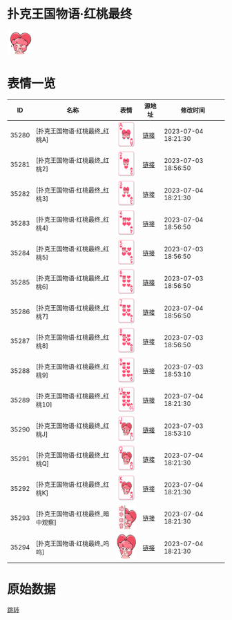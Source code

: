 # 扑克王国物语·红桃最终

<img src="./cover.png" height="60" alt="cover" />

# 表情一览

|ID|名称|表情|源地址|修改时间|
|----|----|----|----|----|
|35280|[扑克王国物语·红桃最终_红桃A]|<img src="./pic/035280_%5B扑克王国物语·红桃最终_红桃A%5D.png" height="60" alt="红桃A"/>|[链接](https://i0.hdslb.com/bfs/garb/b0d29c7963cafd0ab773d72703360feb24c9364c.png)|2023-07-04 18:21:30|
|35281|[扑克王国物语·红桃最终_红桃2]|<img src="./pic/035281_%5B扑克王国物语·红桃最终_红桃2%5D.png" height="60" alt="红桃2"/>|[链接](https://i0.hdslb.com/bfs/garb/c0c9a653b247bd53e50d9c3cf14e8b0bd8aabf8f.png)|2023-07-03 18:56:50|
|35282|[扑克王国物语·红桃最终_红桃3]|<img src="./pic/035282_%5B扑克王国物语·红桃最终_红桃3%5D.png" height="60" alt="红桃3"/>|[链接](https://i0.hdslb.com/bfs/garb/32a39afd87782d9f988813946f8216e329ecb631.png)|2023-07-04 18:21:30|
|35283|[扑克王国物语·红桃最终_红桃4]|<img src="./pic/035283_%5B扑克王国物语·红桃最终_红桃4%5D.png" height="60" alt="红桃4"/>|[链接](https://i0.hdslb.com/bfs/garb/d3279963c74d68362d91d088663b5cd0680a95a8.png)|2023-07-04 18:56:50|
|35284|[扑克王国物语·红桃最终_红桃5]|<img src="./pic/035284_%5B扑克王国物语·红桃最终_红桃5%5D.png" height="60" alt="红桃5"/>|[链接](https://i0.hdslb.com/bfs/garb/3f819a86c4383d0b14cf26956a89f6e774edd14f.png)|2023-07-03 18:56:50|
|35285|[扑克王国物语·红桃最终_红桃6]|<img src="./pic/035285_%5B扑克王国物语·红桃最终_红桃6%5D.png" height="60" alt="红桃6"/>|[链接](https://i0.hdslb.com/bfs/garb/a95079b88e051696f0ba1e1ead88860e86c17449.png)|2023-07-03 18:56:50|
|35286|[扑克王国物语·红桃最终_红桃7]|<img src="./pic/035286_%5B扑克王国物语·红桃最终_红桃7%5D.png" height="60" alt="红桃7"/>|[链接](https://i0.hdslb.com/bfs/garb/7ea732b8ff0f424ecac04555c066a893acb3f3ff.png)|2023-07-04 18:56:50|
|35287|[扑克王国物语·红桃最终_红桃8]|<img src="./pic/035287_%5B扑克王国物语·红桃最终_红桃8%5D.png" height="60" alt="红桃8"/>|[链接](https://i0.hdslb.com/bfs/garb/93841265886d4868f6ebb934c346bd2acd3788f1.png)|2023-07-03 18:56:50|
|35288|[扑克王国物语·红桃最终_红桃9]|<img src="./pic/035288_%5B扑克王国物语·红桃最终_红桃9%5D.png" height="60" alt="红桃9"/>|[链接](https://i0.hdslb.com/bfs/garb/88107d6a0ab330b8cd7433017eb0c90fe708db33.png)|2023-07-03 18:53:10|
|35289|[扑克王国物语·红桃最终_红桃10]|<img src="./pic/035289_%5B扑克王国物语·红桃最终_红桃10%5D.png" height="60" alt="红桃10"/>|[链接](https://i0.hdslb.com/bfs/garb/f4c1292bdd88c7b83e0ca948b6034642c49dd7c9.png)|2023-07-04 18:21:30|
|35290|[扑克王国物语·红桃最终_红桃J]|<img src="./pic/035290_%5B扑克王国物语·红桃最终_红桃J%5D.png" height="60" alt="红桃J"/>|[链接](https://i0.hdslb.com/bfs/garb/a241336ab3795c3df9ff6033b4ab3ed8e5c33eac.png)|2023-07-03 18:53:10|
|35291|[扑克王国物语·红桃最终_红桃Q]|<img src="./pic/035291_%5B扑克王国物语·红桃最终_红桃Q%5D.png" height="60" alt="红桃Q"/>|[链接](https://i0.hdslb.com/bfs/garb/7c6abb5bd37e4d0cc78a11126015b832737ab503.png)|2023-07-04 18:21:30|
|35292|[扑克王国物语·红桃最终_红桃K]|<img src="./pic/035292_%5B扑克王国物语·红桃最终_红桃K%5D.png" height="60" alt="红桃K"/>|[链接](https://i0.hdslb.com/bfs/garb/dc27cc25a500df11e8822150760fc246a3ee0e74.png)|2023-07-04 18:21:30|
|35293|[扑克王国物语·红桃最终_暗中观察]|<img src="./pic/035293_%5B扑克王国物语·红桃最终_暗中观察%5D.png" height="60" alt="暗中观察"/>|[链接](https://i0.hdslb.com/bfs/garb/3dced2a1ac6f2612e103170804c5843f591a9075.png)|2023-07-04 18:21:30|
|35294|[扑克王国物语·红桃最终_呜呜]|<img src="./pic/035294_%5B扑克王国物语·红桃最终_呜呜%5D.png" height="60" alt="呜呜"/>|[链接](https://i0.hdslb.com/bfs/garb/e317fd11a8c95c5fff7d9459b89f26e07c4c962b.png)|2023-07-04 18:21:30|

# 原始数据

[跳转](./raw.json)

